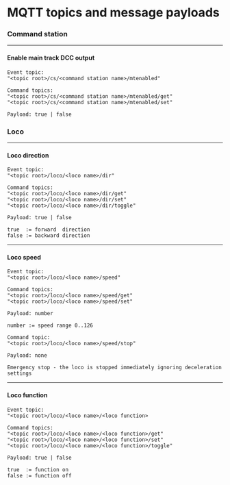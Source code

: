 # MQTT topics and message payloads

### Command station

   ***
#### Enable main track DCC output
    Event topic:
    "<topic root>/cs/<command station name>/mtenabled"
    
    Command topics:
    "<topic root>/cs/<command station name>/mtenabled/get"
    "<topic root>/cs/<command station name>/mtenabled/set"
    
    Payload: true | false

### Loco

   ***
#### Loco direction
    Event topic:
    "<topic root>/loco/<loco name>/dir"
    
    Command topics:
    "<topic root>/loco/<loco name>/dir/get"
    "<topic root>/loco/<loco name>/dir/set"
    "<topic root>/loco/<loco name>/dir/toggle"

    Payload: true | false

    true  := forward  direction
    false := backward direction

   ***
#### Loco speed
    Event topic:
    "<topic root>/loco/<loco name>/speed"

    Command topics:
    "<topic root>/loco/<loco name>/speed/get"
    "<topic root>/loco/<loco name>/speed/set"
        
    Payload: number
    
    number := speed range 0..126
    
    Command topic:
    "<topic root>/loco/<loco name>/speed/stop"

    Payload: none

    Emergency stop - the loco is stopped immediately ignoring deceleration settings 

   ***
#### Loco function
    Event topic:
    "<topic root>/loco/<loco name>/<loco function>
    
    Command topics:
    "<topic root>/loco/<loco name>/<loco function>/get"
    "<topic root>/loco/<loco name>/<loco function>/set"
    "<topic root>/loco/<loco name>/<loco function>/toggle"

    Payload: true | false

    true  := function on
    false := function off
